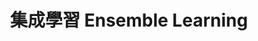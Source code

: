 ---
layout: page
title: 集成學習 Ensemble Learning
permalink: /Mandarin-AI-platform/pages/machine_learning/ensemble_learning/
---
